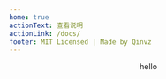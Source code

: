 ```yaml
---
home: true
actionText: 查看说明
actionLink: /docs/
footer: MIT Licensed | Made by Qinvz
---
```


<div style="text-align: center">
  hello
</div>
